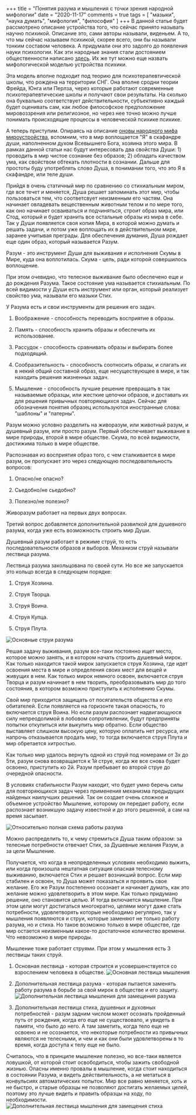 +++
title = "Понятия разума и мышления с точки зрения народной мифологии"
date = "2020-11-17"
comments = true
tags = [
    "мазыки",
    "наука думать",
    "мифология",
    "философия"
]
+++
В данной статье будет рассмотрено описание устройства того, что сейчас принято называть научно психикой. Описание это, сами авторы называли, виденьем. А то, что мы сейчас называем психикой, скорее всего, они бы называли тонким составом человека. А придумали они это задолго до появления науки психологии. Как эти народные знания стали достоянием общественности написано [здесь][1]. Их же тут можно еще назвать мифологической моделью устройства психики.

<!--more-->

Эта модель вполне подходит под теорию для психотерапевтической школы, что рождена на территории СНГ. Она вполне сродни теории Фрейда, Юнга или Перлза, через которые работают современные психотерапевтические школы и получают свои результаты. На сколько она буквально соответствует действительности, субъективно каждый будет оценивать сам, как любое философское предположение мировоззрения или религиозное, но через нее точно можно лучше понимать происходящие процессы в человеческой психике психике.

А теперь приступим. Опираясь на описание [оновы народного мифа мироустройства][2], вспомним, что в мир воплощается "Я" в скафандре души, наполненном духом Всевышнего Бога, хозяина этого мира.  В рамках данной статьи нас будут интересовать два свойства Души: 1) проводить в мир чистое сознание без образов; 2) обладать качеством ума, как свойством обтекать плотности в сознании.  Дальше для простоты буду употреблять слово Душа, в понимании того, что это Я в скафандре, или теле души.

Прийдя в очень статичный мир по сравнению со стихиальным миром, где все течет и меняется, Душа решает запоминать этот мир, чтобы пользоваться тем, что соответсвует неизменным его частям. Она начинает овладевать вещественным животным телом и по мере того, как оно начинает осваиваться и подчиняться, строит образ мира, или Стод, который и будет хранить все остальные образы из мира в себе. Так у Души появляется своя копия Мира, в которой можно думать и решать задачи, и потом уже воплощать их в действительном мире, заранее учитывая преграды. Для обеспечения думания, Душа рождает еще один образ, который называется Разум.

Разум - это инструмент Души для выживания и исполнения Скумы в Мире, куда она воплотилась. Скума - цель, ради которой совершилось воплощение.

При этом очевидно, что телесное выживание было обеспечено еще и до рождения Разума. Такое состояние ума называется стихиальным. По всей видимости у Души есть инструмент или орган, который реализует свойство ума, называли его мазыки Стих.

У Разума есть и свои инструменты для решения его задач. 

1. Воображение - способность переводить восприятие в образы.

2. Память - способность хранить образы и обеспечить их использование.

3. Рассудок - способность сравнивать образы и выбирать более подходящий.

4. Сообразительность - способность соотносить образы, и слагать их в некий общий составной образ, еще несуществующее в мире, и так находить решения жизненных задач.

5. Мышление - способность лучшие решение превращать в так называемые образцы, или жесткие цепочки образов, и доставать их для решения привычных повторяющихся задач. Сейчас для обозначения понятия образец используются иностранные слова: "шаблоны" и "патерны".

Разум можно условно разделить на живоразум, или животный разум, и душевный разум, или просто разум. Первый обеспечивает выживание в мире природы, второй в мире обществе. Скума, по всей видимости, достижима только в мире обществе.

Распознавая из восприятия образ того, с чем сталкивается в мире разум, он пропускает это через следующую последовательность вопросов:

1. Опасно/не опасно?

2. Сьедобно/не сьедобно?

3. Полезно/не полезно?

Живоразум работает на первых двух вопросах.

Третий вопрос добавляется дополнительной развилкой для душевного разума, когда уже есть возможность строить мир Души.

Душевный разум работает в режиме струй, то есть последовательности образов и выборов. Механизм струй называли лествица разума.

Лествица разума закольцована по своей сути. Но все же запускается это кольцо всегда в следующем порядке:

1. Струя Хозяина.

2. Струя Творца.

3. Струя Воина.

4. Струя Купца.

5. Струя Плута.

![Основные струи разума](/images/raz-and-mishl/razum-osnov.jpg)

Решая задачу выживания, разум все-таки постоянно ищет место, которое можно занять, и в котором начать строить душевный мирок. Как только находится такой мирок запускается струя Хозяина, где идет освоения места в мире и определения своих мест для вещей и живущих в нем. Как только мирок немного освоен, включается струя Творца и разум начинает в нем творить, преобразовывать мир до того состояния, в котором возможно приступить к исполнению Скумы.

Свой мир приходится защищать от посягательств общества и его обитателей. Если появляется на горизонте такая опасность, то включается струя Воина. Но если разум распознает надвигающуюся силу непреодолимой  в лобовом сопротивлении, будут предприняты попытки откупиться или выкупить мир обратно. Если общество выставляет слишком высокую цену, которую оплатить нет ресурса, или напрочь отказывается продать мир, то тогда включается струя Плута и мир обретается хитростью.

Как только мир удалось вернуть одной из струй под номерами от 3х до 5ти, разум снова возвращается к 1й струе, когда же все снова будет освоено, приступить ко 2й. Разум пребывает во второй струе до очередной опасности.

В условиях стабильности Разум находит, что будет умно беречь силы для повторяющихся задач через применения механизма предыдущих найденых наилучших решений. Так он создает очень сложное и объемное устройство Мышление, которому он передает работу, если распознает возникшую задачу известной и до этого решенной, а сам на время засыпает.

![Относительно полная схема работы разума](/images/raz-and-mishl/razum-shema-raboti.jpg)

Можно распределить то, к чему стремиться Душа таким образом: за телесные потребности отвечает Стих, за Душевные желания Разум, а за цели Мышление.

Получается, что когда в неопределенных условиях необходимо выжить, или когда произошла нештатная ситуация опасная телесному выживанию, включается Стих и решает возникший вопрос. Если мир стабилен и освоен, то Душа может показаться и проявить свое желание. Его же Разум постепенно осознает и начинает думать, как это желание можно удовлетворить в этом мире. Как только придумано решение, оно становится целью. И тогда включается мышление. При этом цели могут достигаться многократно, целями могут даже стать потребности, удовлетворять которые необходимо регулярно, так у мышления появляются и струи, которые заменяют не только работу разума, но и стиха. Но такое возможно только в мире обществе, где мир остается неизменным какое-то достаточное количество времени. Что невозможно в мире природы.

Мышление тоже работает струями. При этом у мышления есть 3 лествицы таких струй.

1. Основная лествица - которая строится и усовершенствуется со взрослением человека в обществе.
![Основная лествица мышления](/images/raz-and-mishl/mishl-osnov.jpg)

2. Дополнительная лествица разума - которая пытается заменять работу разума в борьбе за свой мирок в обществе и его защиту.
![Дополнительная лествица мышления для замещения разума](/images/raz-and-mishl/mishl-add-razum.jpg)

3. Дополнительная лествица стиха, душевных и духовных потребностей - разум задним числом может осознать пройденный путь от рождения, когда его еще не существовало, и увидеть в памяти, что было до него. А там заметить, когда тело еще не освоено и не осознается, что некоторые потребности из привычных являются не телесными, и чем и как они были удовлетворены в то время, когда доступа к телу еще не было. 

Считалось, что в принципе мышление полезно, но все-таки является ловушкой, от которой стоит освободиться, чтобы зажить свободной жизнью. Опасны именно провалы в мышление, когда стоит находиться в состоянии Разума, и видеть действительность, а не метаться в конвульсиях автоматических попыток. Мир все равно меняется, хоть и не быстро, и старые образцы не позволяют достигать желаемых целей, поэтому это лучше видеть и править образцы на ходу, по необходимости. 
![Дополнительная лествица мышления для замещения стиха](/images/raz-and-mishl/mishl-add-stih.jpg)


[1]: /post/author-relationship-to-shevtsov/
[2]: /post/found-folk-myth-universorder/